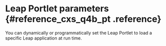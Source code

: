 # Leap Portlet parameters {#reference_cxs_q4b_pt .reference}

You can dynamically or programmatically set the Leap Portlet to load a specific Leap application at run time.

